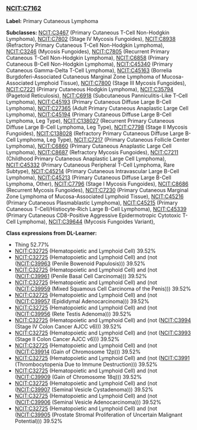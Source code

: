 
### [NCIT:C7162](http://purl.obolibrary.org/obo/NCIT_C7162)
**Label:** Primary Cutaneous Lymphoma

**Subclasses:** [NCIT:C3467](http://purl.obolibrary.org/obo/NCIT_C3467) (Primary Cutaneous T-Cell Non-Hodgkin Lymphoma), [NCIT:C7802](http://purl.obolibrary.org/obo/NCIT_C7802) (Stage IV Mycosis Fungoides), [NCIT:C8938](http://purl.obolibrary.org/obo/NCIT_C8938) (Refractory Primary Cutaneous T-Cell Non-Hodgkin Lymphoma), [NCIT:C3246](http://purl.obolibrary.org/obo/NCIT_C3246) (Mycosis Fungoides), [NCIT:C7805](http://purl.obolibrary.org/obo/NCIT_C7805) (Recurrent Primary Cutaneous T-Cell Non-Hodgkin Lymphoma), [NCIT:C6858](http://purl.obolibrary.org/obo/NCIT_C6858) (Primary Cutaneous B-Cell Non-Hodgkin Lymphoma), [NCIT:C45340](http://purl.obolibrary.org/obo/NCIT_C45340) (Primary Cutaneous Gamma-Delta T-Cell Lymphoma), [NCIT:C45163](http://purl.obolibrary.org/obo/NCIT_C45163) (Borrelia Burgdoferi-Associated Cutaneous Marginal Zone Lymphoma of Mucosa-Associated Lymphoid Tissue), [NCIT:C7800](http://purl.obolibrary.org/obo/NCIT_C7800) (Stage III Mycosis Fungoides), [NCIT:C7221](http://purl.obolibrary.org/obo/NCIT_C7221) (Primary Cutaneous Hodgkin Lymphoma), [NCIT:C35794](http://purl.obolibrary.org/obo/NCIT_C35794) (Pagetoid Reticulosis), [NCIT:C6918](http://purl.obolibrary.org/obo/NCIT_C6918) (Subcutaneous Panniculitis-Like T-Cell Lymphoma), [NCIT:C45193](http://purl.obolibrary.org/obo/NCIT_C45193) (Primary Cutaneous Diffuse Large B-Cell Lymphoma), [NCIT:C27365](http://purl.obolibrary.org/obo/NCIT_C27365) (Adult Primary Cutaneous Anaplastic Large Cell Lymphoma), [NCIT:C45194](http://purl.obolibrary.org/obo/NCIT_C45194) (Primary Cutaneous Diffuse Large B-Cell Lymphoma, Leg Type), [NCIT:C138027](http://purl.obolibrary.org/obo/NCIT_C138027) (Recurrent Primary Cutaneous Diffuse Large B-Cell Lymphoma, Leg Type), [NCIT:C7798](http://purl.obolibrary.org/obo/NCIT_C7798) (Stage II Mycosis Fungoides), [NCIT:C138028](http://purl.obolibrary.org/obo/NCIT_C138028) (Refractory Primary Cutaneous Diffuse Large B-Cell Lymphoma, Leg Type), [NCIT:C7217](http://purl.obolibrary.org/obo/NCIT_C7217) (Primary Cutaneous Follicle Center Lymphoma), [NCIT:C6860](http://purl.obolibrary.org/obo/NCIT_C6860) (Primary Cutaneous Anaplastic Large Cell Lymphoma), [NCIT:C8687](http://purl.obolibrary.org/obo/NCIT_C8687) (Refractory Mycosis Fungoides), [NCIT:C7211](http://purl.obolibrary.org/obo/NCIT_C7211) (Childhood Primary Cutaneous Anaplastic Large Cell Lymphoma), [NCIT:C45332](http://purl.obolibrary.org/obo/NCIT_C45332) (Primary Cutaneous Peripheral T-Cell Lymphoma, Rare Subtype), [NCIT:C45214](http://purl.obolibrary.org/obo/NCIT_C45214) (Primary Cutaneous Intravascular Large B-Cell Lymphoma), [NCIT:C45213](http://purl.obolibrary.org/obo/NCIT_C45213) (Primary Cutaneous Diffuse Large B-Cell Lymphoma, Other), [NCIT:C7796](http://purl.obolibrary.org/obo/NCIT_C7796) (Stage I Mycosis Fungoides), [NCIT:C8686](http://purl.obolibrary.org/obo/NCIT_C8686) (Recurrent Mycosis Fungoides), [NCIT:C7230](http://purl.obolibrary.org/obo/NCIT_C7230) (Primary Cutaneous Marginal Zone Lymphoma of Mucosa-Associated Lymphoid Tissue), [NCIT:C45216](http://purl.obolibrary.org/obo/NCIT_C45216) (Primary Cutaneous Plasmablastic Lymphoma), [NCIT:C45215](http://purl.obolibrary.org/obo/NCIT_C45215) (Primary Cutaneous T-Cell/Histiocyte-Rich Large B-Cell Lymphoma), [NCIT:C45339](http://purl.obolibrary.org/obo/NCIT_C45339) (Primary Cutaneous CD8-Positive Aggressive Epidermotropic Cytotoxic T-Cell Lymphoma), [NCIT:C39644](http://purl.obolibrary.org/obo/NCIT_C39644) (Mycosis Fungoides Variant), 

**Class expressions from DL-Learner:**

- Thing 52.77%
- [NCIT:C32725](http://purl.obolibrary.org/obo/NCIT_C32725) (Hematopoietic and Lymphoid Cell) 39.52%
- [NCIT:C32725](http://purl.obolibrary.org/obo/NCIT_C32725) (Hematopoietic and Lymphoid Cell) and (not ([NCIT:C39963](http://purl.obolibrary.org/obo/NCIT_C39963) (Penile Bowenoid Papulosis))) 39.52%
- [NCIT:C32725](http://purl.obolibrary.org/obo/NCIT_C32725) (Hematopoietic and Lymphoid Cell) and (not ([NCIT:C39961](http://purl.obolibrary.org/obo/NCIT_C39961) (Penile Basal Cell Carcinoma))) 39.52%
- [NCIT:C32725](http://purl.obolibrary.org/obo/NCIT_C32725) (Hematopoietic and Lymphoid Cell) and (not ([NCIT:C39959](http://purl.obolibrary.org/obo/NCIT_C39959) (Mixed Squamous Cell Carcinoma of the Penis))) 39.52%
- [NCIT:C32725](http://purl.obolibrary.org/obo/NCIT_C32725) (Hematopoietic and Lymphoid Cell) and (not ([NCIT:C39957](http://purl.obolibrary.org/obo/NCIT_C39957) (Epididymal Adenocarcinoma))) 39.52%
- [NCIT:C32725](http://purl.obolibrary.org/obo/NCIT_C32725) (Hematopoietic and Lymphoid Cell) and (not ([NCIT:C39956](http://purl.obolibrary.org/obo/NCIT_C39956) (Rete Testis Adenoma))) 39.52%
- [NCIT:C32725](http://purl.obolibrary.org/obo/NCIT_C32725) (Hematopoietic and Lymphoid Cell) and (not ([NCIT:C3994](http://purl.obolibrary.org/obo/NCIT_C3994) (Stage IV Colon Cancer AJCC v6))) 39.52%
- [NCIT:C32725](http://purl.obolibrary.org/obo/NCIT_C32725) (Hematopoietic and Lymphoid Cell) and (not ([NCIT:C3993](http://purl.obolibrary.org/obo/NCIT_C3993) (Stage II Colon Cancer AJCC v6))) 39.52%
- [NCIT:C32725](http://purl.obolibrary.org/obo/NCIT_C32725) (Hematopoietic and Lymphoid Cell) and (not ([NCIT:C39914](http://purl.obolibrary.org/obo/NCIT_C39914) (Gain of Chromosome 12p))) 39.52%
- [NCIT:C32725](http://purl.obolibrary.org/obo/NCIT_C32725) (Hematopoietic and Lymphoid Cell) and (not ([NCIT:C3991](http://purl.obolibrary.org/obo/NCIT_C3991) (Thrombocytopenia Due to Immune Destruction))) 39.52%
- [NCIT:C32725](http://purl.obolibrary.org/obo/NCIT_C32725) (Hematopoietic and Lymphoid Cell) and (not ([NCIT:C39909](http://purl.obolibrary.org/obo/NCIT_C39909) (Gain of Chromosome 18q))) 39.52%
- [NCIT:C32725](http://purl.obolibrary.org/obo/NCIT_C32725) (Hematopoietic and Lymphoid Cell) and (not ([NCIT:C39907](http://purl.obolibrary.org/obo/NCIT_C39907) (Seminal Vesicle Cystadenoma))) 39.52%
- [NCIT:C32725](http://purl.obolibrary.org/obo/NCIT_C32725) (Hematopoietic and Lymphoid Cell) and (not ([NCIT:C39906](http://purl.obolibrary.org/obo/NCIT_C39906) (Seminal Vesicle Adenocarcinoma))) 39.52%
- [NCIT:C32725](http://purl.obolibrary.org/obo/NCIT_C32725) (Hematopoietic and Lymphoid Cell) and (not ([NCIT:C39905](http://purl.obolibrary.org/obo/NCIT_C39905) (Prostate Stromal Proliferation of Uncertain Malignant Potential))) 39.52%


